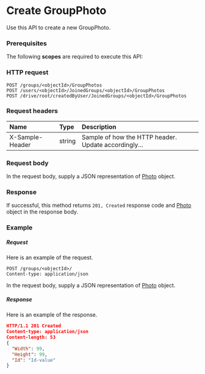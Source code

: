 # Create GroupPhoto

Use this API to create a new GroupPhoto.
### Prerequisites
The following **scopes** are required to execute this API: 
### HTTP request
<!-- { "blockType": "ignored" } -->
```http
POST /groups/<objectId>/GroupPhotos
POST /users/<objectId>/JoinedGroups/<objectId>/GroupPhotos
POST /drive/root/createdByUser/JoinedGroups/<objectId>/GroupPhotos

```
### Request headers
| Name       | Type | Description|
|:---------------|:--------|:----------|
| X-Sample-Header  | string  | Sample of how the HTTP header. Update accordingly...|

### Request body
In the request body, supply a JSON representation of [Photo](../resources/photo.md) object.


### Response
If successful, this method returns `201, Created` response code and [Photo](../resources/photo.md) object in the response body.

### Example
##### Request
Here is an example of the request.
<!-- {
  "blockType": "request",
  "name": "create_photo_from_group"
}-->
```http
POST /groups/<objectId>/
Content-type: application/json
```
In the request body, supply a JSON representation of [Photo](../resources/photo.md) object.
##### Response
Here is an example of the response.
<!-- {
  "blockType": "response",
  "truncated": false,
  "@odata.type": "photo"
} -->
```json
HTTP/1.1 201 Created
Content-type: application/json
Content-length: 53
{
  "Width": 99,
  "Height": 99,
  "Id": "Id-value"
}
```

<!-- uuid: 44db8b9b-157d-4bdd-ab1e-4c4349fb1d6d
2015-10-16 01:35:17 UTC -->
<!-- {
  "type": "#page.annotation",
  "description": "Create GroupPhoto",
  "keywords": "",
  "section": "documentation",
  "tocPath": ""
}-->